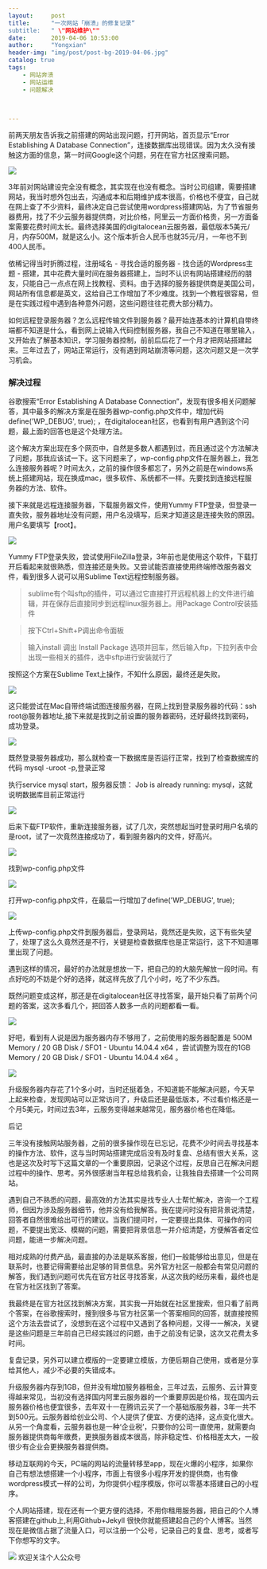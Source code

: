 ```yaml
---
layout:     post
title:      "一次网站「崩溃」的修复记录“
subtitle:   " \"网站维护\""
date:       2019-04-06 10:53:00
author:     "Yongxian"
header-img: "img/post/post-bg-2019-04-06.jpg"
catalog: true
tags:
    - 网站奔溃
    - 网站运维
    - 问题解决
 
    

---
```


前两天朋友告诉我之前搭建的网站出现问题，打开网站，首页显示“Error Establishing A Database Connection”，连接数据库出现错误。因为太久没有接触这方面的信息，第一时间Google这个问题，另在在官方社区搜索问题。

![](https://ws3.sinaimg.cn/large/006y8mN6ly1g787a59xdcj30kt04u0st.jpg)



3年前对网站建设完全没有概念，其实现在也没有概念。当时公司组建，需要搭建网站，我当时想外包出去，沟通成本和后期维护成本很高，价格也不便宜，自己就在网上查了不少资料，最终决定自己尝试使用wordpress搭建网站，为了节省服务器费用，找了不少云服务器提供商，对比价格，阿里云一方面价格贵，另一方面备案需要花费时间太长。最终选择美国的digitalocean云服务器，最低版本5美元/月，内存500M，就是这么小。这个版本折合人民币也就35元/月，一年也不到400人民币。



依稀记得当时折腾过程，注册域名 - 寻找合适的服务器 - 找合适的Wordpress主题 - 搭建，其中花费大量时间在服务器搭建上，当时不认识有网站搭建经历的朋友，只能自己一点点在网上找教程、资料。由于选择的服务器提供商是美国公司，网站所有信息都是英文，这给自己工作增加了不少难度。找到一个教程很容易，但是在实践过程中遇到各种意外问题，这些问题往往花费大部分精力。



如何远程登录服务器？怎么远程传输文件到服务器？最开始连基本的计算机自带终端都不知道是什么，看到网上说输入代码控制服务器，我自己不知道在哪里输入，又开始去了解基本知识，学习服务器控制，前前后后花了一个月才把网站搭建起来。三年过去了，网站正常运行，没有遇到网站崩溃等问题，这次问题又是一次学习机会。



### 解决过程



谷歌搜索“Error Establishing A Database Connection”，发现有很多相关问题解答，其中最多的解决方案是在服务器wp-config.php文件中，增加代码define('WP_DEBUG', true); ，在digitalocean社区，也看到有用户遇到这个问题，最上面的回答也是这个处理方法。



这个解决方案出现在多个网页中，自然是多数人都遇到过，而且通过这个方法解决了问题，那我应该试一下。这下问题来了，wp-config.php文件在服务器上，我怎么连接服务器呢？时间太久，之前的操作很多都忘了，另外之前是在windows系统上搭建网站，现在换成mac，很多软件、系统都不一样。先要找到连接远程服务器的方法、软件。



接下来就是远程连接服务器，下载服务器文件，使用Yummy FTP登录，但登录一直失败，服务器地址没有问题，用户名没填写，后来才知道这是连接失败的原因。用户名要填写【root】。

![](https://ws3.sinaimg.cn/large/006y8mN6ly1g787a59xdcj30kt04u0st.jpg)



Yummy FTP登录失败，尝试使用FileZilla登录，3年前也是使用这个软件，下载打开后看起来就很熟悉，但连接还是失败。又尝试能否直接使用终端修改服务器文件，看到很多人说可以用Sublime Text远程控制服务器。




>sublime有个叫sftp的插件，可以通过它直接打开远程机器上的文件进行编辑，并在保存后直接同步到远程linux服务器上。用Package Control安装插件

>按下Ctrl+Shift+P调出命令面板

>输入install 调出 Install Package 选项并回车，然后输入ftp，下拉列表中会出现一些相关的插件，选中sftp进行安装就行了



按照这个方案在Sublime Text上操作，不知什么原因，最终还是失败。


![](https://ws4.sinaimg.cn/large/006y8mN6ly1g787bc0q1qj30hl0an74j.jpg)




这只能尝试在Mac自带终端试图连接服务器，在网上找到登录服务器的代码：ssh root@服务器地址,接下来就是找到之前设置的服务器密码，还好最终找到密码，成功登录。


![](https://ws3.sinaimg.cn/large/006y8mN6ly1g787g3ucwxj30fz08ljub.jpg)


既然登录服务器成功，那么就检查一下数据库是否运行正常，找到了检查数据库的代码 mysql -uroot -p,登录正常



执行service mysql start，服务器反馈： Job is already running: mysql，这就说明数据库目前正常运行

![](https://ws2.sinaimg.cn/large/006y8mN6ly1g787e2x3ljj30g401bt8l.jpg)





后来下载FTP软件，重新连接服务器，试了几次，突然想起当时登录时用户名填的是root，试了一次竟然连接成功了，看到服务器内的文件，好高兴。

![](https://ws1.sinaimg.cn/large/006y8mN6ly1g787es0ywfj30u00ej40f.jpg)



找到wp-config.php文件

![](https://ws3.sinaimg.cn/large/006y8mN6ly1g787f0hgnjj30gc04gglz.jpg)



打开wp-config.php文件，在最后一行增加了define('WP_DEBUG', true);


![](https://ws3.sinaimg.cn/large/006y8mN6ly1g787f6pnjfj30gt05owen.jpg)


上传wp-config.php文件到服务器后，登录网站，竟然还是失败，这下有些失望了，处理了这么久竟然还是不行，关键是检查数据库也是正常运行，这下不知道哪里出现了问题。



遇到这样的情况，最好的办法就是想放一下，把自己的的大脑先解放一段时间。有点好吃的不妨是个好的选择，就这样先放了几个小时，吃了不少东西。



既然问题变成这样，那还是在digitalocean社区寻找答案，最开始只看了前两个问题的答案，这次多看几个，把回答人数多一点的问题都看一看。

![](https://ws2.sinaimg.cn/large/006y8mN6ly1g787fd7795j30o40l2gnf.jpg)



好吧，看到有人说是因为服务器内存不够用了，之前使用的服务器配置是 500M Memory / 20 GB Disk / SFO1 - Ubuntu 14.04.4 x64 ，尝试调整为现在的1GB Memory / 20 GB Disk / SFO1 - Ubuntu 14.04.4 x64 。


![](https://ws3.sinaimg.cn/large/006y8mN6ly1g787fl6vg3j30c70cpwej.jpg)


升级服务器内存花了1个多小时，当时还挺着急，不知道能不能解决问题，今天早上起来检查，发现网站可以正常访问了，升级后还是最低版本，不过看价格还是一个月5美元，时间过去3年，云服务变得越来越常见，服务器价格也在降低。



后记



三年没有接触网站服务器，之前的很多操作现在已忘记，花费不少时间去寻找基本的操作方法、软件，这与当时网站搭建完成后没有及时复盘、总结有很大关系，这也是这次及时写下这篇文章的一个重要原因，记录这个过程，反思自己在解决问题过程中的操作、思考。另外很感谢当年程总给我机会，让我独自去搭建一个公司网站。



遇到自己不熟悉的问题，最高效的方法其实是找专业人士帮忙解决，咨询一个工程师，但因为涉及服务器细节，他并没有给我解答。我在提问时没有把背景说清楚，回答者自然很难给出可行的建议。当我们提问时，一定要提出具体、可操作的问题，不要提出宽泛、模糊的问题，需要把背景信息一并介绍清楚，方便解答者定位问题，能进一步解决问题。



相对成熟的付费产品，最直接的办法是联系客服，他们一般能够给出意见，但是在联系时，也要记得需要给出足够的背景信息。另外官方社区一般都会有常见问题的解答，我们遇到问题可优先在官方社区寻找答案，从这次我的经历来看，最终也是在官方社区找到了答案。



我最终是在官方社区找到解决方案，其实我一开始就在社区里搜索，但只看了前两个答案，在谷歌搜索时，搜到很多与官方社区第一个答案相同的回答，就直接按照这个方法去尝试了，没想到在这个过程中又遇到了各种问题，又得一一解决，关键是这些问题是三年前自己已经实践过的问题，由于之前没有记录，这次又花费太多时间。



复盘记录，另外可以建立模版的一定要建立模版，方便后期自己使用，或者是分享给其他人，减少不必要的失错成本。



升级服务器内存到1GB，但并没有增加服务器租金，三年过去，云服务、云计算变得越来常见，当初没有选择国内阿里云服务器的一个重要原因是价格，现在国内云服务器价格也便宜很多，去年双十一在腾讯云买了一个基础版服务器，3年一共不到500元。云服务器给创业公司、个人提供了便宜、方便的选择，这点变化很大。从另一个角度看，云服务器也是一种‘企业税’，只要你的公司一直使用，就需要向服务器提供商每年缴费，更换服务器成本很高，除非稳定性、价格相差太大，一般很少有企业会更换服务器提供商。



移动互联网的今天，PC端的网站的流量转移至app，现在火爆的小程序，如果你自己有想法想搭建一个小程序，市面上有很多小程序开发的提供商，也有像wordpress模式一样的公司，为你提供小程序模版，你可以零基本搭建自己的小程序。



个人网站搭建，现在还有一个更方便的选择，不用你租用服务器，把自己的个人博客搭建在github上,利用Github+Jekyll 很快你就能搭建起自己的个人博客。当然现在是微信占据了流量入口，可以注册一个公号，记录自己的复盘、思考，或者写下你想写的文字。




![](https://ws2.sinaimg.cn/large/006y8mN6ly1g776ekltnej30760760t7.jpg)
欢迎关注个人公众号